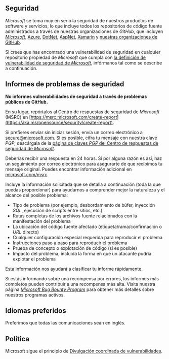 <!-- COMIENZA EL BLOQUE MICROSOFT SECURITY.MD V0.0.7 -->

## Seguridad

*Microsoft* se toma muy en serio la seguridad de nuestros productos de software y servicios, lo que incluye todos los repositorios de código fuente administrados a través de nuestras organizaciones de *GitHub*, que incluyen [*Microsoft*](https://github.com/Microsoft), [Azure](https://github.com/Azure), [DotNet](https://github.com/dotnet), [AspNet](https://github.com/aspnet), [Xamarin](https://github.com/xamarin) y [nuestras organizaciones de GitHub](https://opensource.microsoft.com/).

Si crees que has encontrado una vulnerabilidad de seguridad en cualquier repositorio propiedad de *Microsoft* que cumpla con [la definición de vulnerabilidad de seguridad de *Microsoft*](https://aka.ms/opensource/security/definition), infórmanos tal como se describe a continuación.

## Informes de problemas de seguridad

**No informes vulnerabilidades de seguridad a través de problemas públicos de GitHub.**

En su lugar, repórtalos al Centro de respuestas de seguridad de *Microsoft* (MSRC) en [https://msrc.microsoft.com/create-report](https://aka.ms/opensource/security/create-report).

Si prefieres enviar sin iniciar sesión, envía un correo electrónico a [secure@microsoft.com](mailto:secure@microsoft.com).  Si es posible, cifra tu mensaje con nuestra clave *PGP*; descárgala de la [página de claves *PGP* del Centro de respuestas de seguridad de *Microsoft*](https://aka.ms/opensource/security/pgpkey).

Deberías recibir una respuesta en 24 horas. Si por alguna razón es así, haz un seguimiento por correo electrónico para asegurarte de que recibimos tu mensaje original. Puedes encontrar información adicional en [microsoft.com/msrc](https://aka.ms/opensource/security/msrc). 

Incluye la información solicitada que se detalla a continuación (toda la que puedas proporcionar) para ayudarnos a comprender mejor la naturaleza y el alcance del posible problema:

  * Tipo de problema (por ejemplo, desbordamiento de búfer, inyección *SQL*, ejecución de scripts entre sitios, etc.)
  * Rutas completas de los archivos fuente relacionados con la manifestación del problema
  * La ubicación del código fuente afectado (etiqueta/rama/confirmación o *URL* directo)
  * Cualquier configuración especial requerida para reproducir el problema
  * Instrucciones paso a paso para reproducir el problema
  * Prueba de concepto o explotación de código (si es posible)
  * Impacto del problema, incluida la forma en que un atacante podría explotar el problema

Esta información nos ayudará a clasificar tu informe rápidamente.

Si estás informando sobre una recompensa por errores, los informes más completos pueden contribuir a una recompensa más alta. Visita nuestra página [*Microsoft Bug Bounty Program*](https://aka.ms/opensource/security/bounty) para obtener más detalles sobre nuestros programas activos.

## Idiomas preferidos

Preferimos que todas las comunicaciones sean en inglés.

## Política

Microsoft sigue el principio de [Divulgación coordinada de vulnerabilidades](https://aka.ms/opensource/security/cvd).

<!-- FINALIZA EL BLOQUE MICROSOFT SECURITY.MD -->
